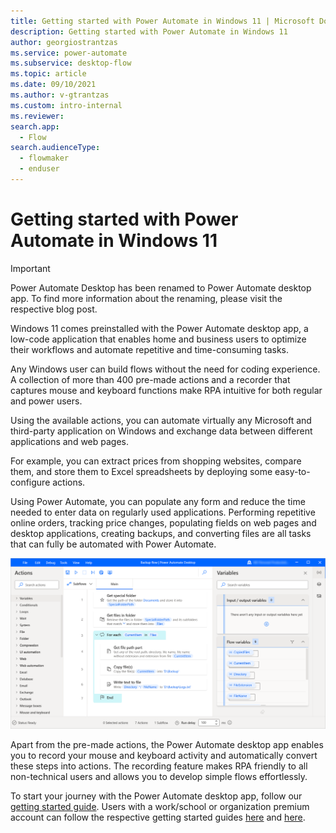 ```yaml
---
title: Getting started with Power Automate in Windows 11 | Microsoft Docs
description: Getting started with Power Automate in Windows 11
author: georgiostrantzas
ms.service: power-automate
ms.subservice: desktop-flow
ms.topic: article 
ms.date: 09/10/2021
ms.author: v-gtrantzas
ms.custom: intro-internal
ms.reviewer:
search.app: 
  - Flow
search.audienceType: 
  - flowmaker
  - enduser
---
```


# Getting started with Power Automate in Windows 11

> [!IMPORTANT]
> Power Automate Desktop has been renamed to Power Automate desktop app. To find more information about the renaming, please visit the respective blog post. 

Windows 11 comes preinstalled with the Power Automate desktop app, a low-code application that enables home and business users to optimize their workflows and automate repetitive and time-consuming tasks.

Any Windows user can build flows without the need for coding experience. A collection of more than 400 pre-made actions and a recorder that captures mouse and keyboard functions make RPA intuitive for both regular and power users.

Using the available actions, you can automate virtually any Microsoft and third-party application on Windows and exchange data between different applications and web pages.

For example, you can extract prices from shopping websites, compare
them, and store them to Excel spreadsheets by deploying some easy-to-configure actions. 

Using Power Automate, you can populate any form and reduce the time needed to enter data on regularly used applications. Performing repetitive online orders, tracking price changes, populating fields on web pages and desktop applications, creating backups, and converting files are all tasks that can fully be automated with Power Automate.

![Screenshot of the open backup flow in the flow designer.](media\getting-started-windows-11\backup-flow.png)

Apart from the pre-made actions, the Power Automate desktop app enables you to record your mouse and keyboard activity and automatically convert these steps into actions. The recording feature makes RPA friendly to all non-technical users and allows you to develop simple flows effortlessly.

To start your journey with the Power Automate desktop app, follow our [getting started guide](getting-started-msa.md). Users with a work/school or organization premium account can follow the respective getting started guides [here](getting-started-freeorg.md) and [here](getting-started-org.md).


